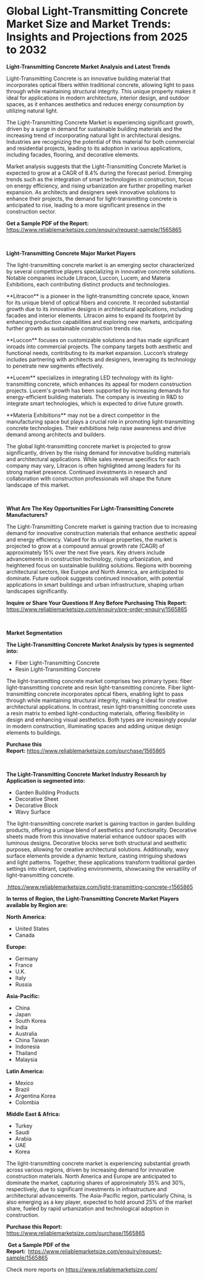 <p><h1>Global Light-Transmitting Concrete Market Size and Market Trends: Insights and Projections from 2025 to 2032</h1></p><p><strong>Light-Transmitting Concrete Market Analysis and Latest Trends</strong></p>
<p><p>Light-Transmitting Concrete is an innovative building material that incorporates optical fibers within traditional concrete, allowing light to pass through while maintaining structural integrity. This unique property makes it ideal for applications in modern architecture, interior design, and outdoor spaces, as it enhances aesthetics and reduces energy consumption by utilizing natural light.</p><p>The Light-Transmitting Concrete Market is experiencing significant growth, driven by a surge in demand for sustainable building materials and the increasing trend of incorporating natural light in architectural designs. Industries are recognizing the potential of this material for both commercial and residential projects, leading to its adoption in various applications, including facades, flooring, and decorative elements.</p><p>Market analysis suggests that the Light-Transmitting Concrete Market is expected to grow at a CAGR of 8.4% during the forecast period. Emerging trends such as the integration of smart technologies in construction, focus on energy efficiency, and rising urbanization are further propelling market expansion. As architects and designers seek innovative solutions to enhance their projects, the demand for light-transmitting concrete is anticipated to rise, leading to a more significant presence in the construction sector.</p></p>
<p><strong>Get a Sample PDF of the Report:&nbsp;</strong> <a href="https://www.reliablemarketsize.com/enquiry/request-sample/1565865?utm_campaign=3101&utm_medium=2&utm_source=Github&utm_content=ia&utm_term=02042025&utm_id=light-transmitting-concrete">https://www.reliablemarketsize.com/enquiry/request-sample/1565865</a></p>
<p>&nbsp;</p>
<p><strong>Light-Transmitting Concrete Major Market Players</strong></p>
<p><p>The light-transmitting concrete market is an emerging sector characterized by several competitive players specializing in innovative concrete solutions. Notable companies include Litracon, Luccon, Lucem, and Materia Exhibitions, each contributing distinct products and technologies.</p><p>**Litracon** is a pioneer in the light-transmitting concrete space, known for its unique blend of optical fibers and concrete. It recorded substantial growth due to its innovative designs in architectural applications, including facades and interior elements. Litracon aims to expand its footprint by enhancing production capabilities and exploring new markets, anticipating further growth as sustainable construction trends rise.</p><p>**Luccon** focuses on customizable solutions and has made significant inroads into commercial projects. The company targets both aesthetic and functional needs, contributing to its market expansion. Luccon’s strategy includes partnering with architects and designers, leveraging its technology to penetrate new segments effectively.</p><p>**Lucem** specializes in integrating LED technology with its light-transmitting concrete, which enhances its appeal for modern construction projects. Lucem's growth has been supported by increasing demands for energy-efficient building materials. The company is investing in R&D to integrate smart technologies, which is expected to drive future growth.</p><p>**Materia Exhibitions** may not be a direct competitor in the manufacturing space but plays a crucial role in promoting light-transmitting concrete technologies. Their exhibitions help raise awareness and drive demand among architects and builders.</p><p>The global light-transmitting concrete market is projected to grow significantly, driven by the rising demand for innovative building materials and architectural applications. While sales revenue specifics for each company may vary, Litracon is often highlighted among leaders for its strong market presence. Continued investments in research and collaboration with construction professionals will shape the future landscape of this market.</p></p>
<p>&nbsp;</p>
<p><strong>What Are The Key Opportunities For Light-Transmitting Concrete Manufacturers?</strong></p>
<p><p>The Light-Transmitting Concrete market is gaining traction due to increasing demand for innovative construction materials that enhance aesthetic appeal and energy efficiency. Valued for its unique properties, the market is projected to grow at a compound annual growth rate (CAGR) of approximately 15% over the next five years. Key drivers include advancements in construction technology, rising urbanization, and heightened focus on sustainable building solutions. Regions with booming architectural sectors, like Europe and North America, are anticipated to dominate. Future outlook suggests continued innovation, with potential applications in smart buildings and urban infrastructure, shaping urban landscapes significantly.</p></p>
<p><strong>Inquire or Share Your Questions If Any Before Purchasing This Report:</strong> <a href="https://www.reliablemarketsize.com/enquiry/pre-order-enquiry/1565865?utm_campaign=3101&utm_medium=2&utm_source=Github&utm_content=ia&utm_term=02042025&utm_id=light-transmitting-concrete">https://www.reliablemarketsize.com/enquiry/pre-order-enquiry/1565865</a></p>
<p>&nbsp;</p>
<p><strong>Market Segmentation</strong></p>
<p><strong>The Light-Transmitting Concrete Market Analysis by types is segmented into:</strong></p>
<p><ul><li>Fiber Light-Transmitting Concrete</li><li>Resin Light-Transmitting Concrete</li></ul></p>
<p><p>The light-transmitting concrete market comprises two primary types: fiber light-transmitting concrete and resin light-transmitting concrete. Fiber light-transmitting concrete incorporates optical fibers, enabling light to pass through while maintaining structural integrity, making it ideal for creative architectural applications. In contrast, resin light-transmitting concrete uses a resin matrix to embed light-conducting materials, offering flexibility in design and enhancing visual aesthetics. Both types are increasingly popular in modern construction, illuminating spaces and adding unique design elements to buildings.</p></p>
<p><strong>Purchase this Report:&nbsp;</strong><a href="https://www.reliablemarketsize.com/purchase/1565865?utm_campaign=3101&utm_medium=2&utm_source=Github&utm_content=ia&utm_term=02042025&utm_id=light-transmitting-concrete">https://www.reliablemarketsize.com/purchase/1565865</a></p>
<p>&nbsp;</p>
<p><strong>The Light-Transmitting Concrete Market Industry Research by Application is segmented into:</strong></p>
<p><ul><li>Garden Building Products</li><li>Decorative Sheet</li><li>Decorative Block</li><li>Wavy Surface</li></ul></p>
<p><p>The light-transmitting concrete market is gaining traction in garden building products, offering a unique blend of aesthetics and functionality. Decorative sheets made from this innovative material enhance outdoor spaces with luminous designs. Decorative blocks serve both structural and aesthetic purposes, allowing for creative architectural solutions. Additionally, wavy surface elements provide a dynamic texture, casting intriguing shadows and light patterns. Together, these applications transform traditional garden settings into vibrant, captivating environments, showcasing the versatility of light-transmitting concrete.</p></p>
<p><a href="https://www.reliablemarketsize.com/light-transmitting-concrete-r1565865?utm_campaign=3101&utm_medium=2&utm_source=Github&utm_content=ia&utm_term=02042025&utm_id=light-transmitting-concrete">&nbsp;https://www.reliablemarketsize.com/light-transmitting-concrete-r1565865</a></p>
<p><strong>In terms of Region, the Light-Transmitting Concrete Market Players available by Region are:</strong></p>
<p>
    <p> <strong> North America: </strong>
        <ul>
            <li>United States</li>
            <li>Canada</li>
        </ul>
        </p> 
    <p> <strong> Europe: </strong>
        <ul>
            <li>Germany</li>
            <li>France</li>
            <li>U.K.</li>
            <li>Italy</li>
            <li>Russia</li>
        </ul>
        </p> 
    <p> <strong> Asia-Pacific: </strong>
        <ul>
            <li>China</li>
            <li>Japan</li>
            <li>South Korea</li>
            <li>India</li>
            <li>Australia</li>
            <li>China Taiwan</li>
            <li>Indonesia</li>
            <li>Thailand</li>
            <li>Malaysia</li>
        </ul>
        </p> 
    <p> <strong> Latin America: </strong>
        <ul>
            <li>Mexico</li>
            <li>Brazil</li>
            <li>Argentina Korea</li>
            <li>Colombia</li>
        </ul>
        </p> 
    <p> <strong> Middle East & Africa: </strong>
        <ul>
            <li>Turkey</li>
            <li>Saudi</li>
            <li>Arabia</li>
            <li>UAE</li>
            <li>Korea</li>
        </ul>
    </p>
    </p>
<p><p>The light-transmitting concrete market is experiencing substantial growth across various regions, driven by increasing demand for innovative construction materials. North America and Europe are anticipated to dominate the market, capturing shares of approximately 35% and 30%, respectively, due to significant investments in infrastructure and architectural advancements. The Asia-Pacific region, particularly China, is also emerging as a key player, expected to hold around 25% of the market share, fueled by rapid urbanization and technological adoption in construction.</p></p>
<p><strong>Purchase this Report: </strong><a href="https://www.reliablemarketsize.com/purchase/1565865?utm_campaign=3101&utm_medium=2&utm_source=Github&utm_content=ia&utm_term=02042025&utm_id=light-transmitting-concrete">https://www.reliablemarketsize.com/purchase/1565865</a></p>
<p>&nbsp;<strong>Get a Sample PDF of the Report:&nbsp;&nbsp;</strong><a href="https://www.reliablemarketsize.com/enquiry/request-sample/1565865?utm_campaign=3101&utm_medium=2&utm_source=Github&utm_content=ia&utm_term=02042025&utm_id=light-transmitting-concrete">https://www.reliablemarketsize.com/enquiry/request-sample/1565865</a></p>
<p><strong></strong></p>
<p>Check more reports on <a href="https://www.reliablemarketsize.com/?utm_campaign=3101&utm_medium=2&utm_source=Github&utm_content=ia&utm_term=02042025&utm_id=light-transmitting-concrete">https://www.reliablemarketsize.com/</a></p>